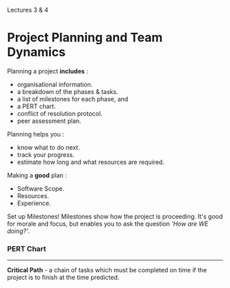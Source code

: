 Lectures 3 & 4
# Project Planning and Team Dynamics
Planning a project **includes** :
- organisational information.
- a breakdown of the phases & tasks.
- a list of milestones for each phase, and
- a PERT chart.
- conflict of resolution protocol.
- peer assessment plan.

Planning helps you :
- know what to do next.
- track your progress.
- estimate how long and what resources are required.

Making a **good** plan :
- Software Scope.
- Resources.
- Experience.

Set up Milestones! Milestones show how the project is proceeding. It's good for morale and focus, but enables you to ask the question *'How are WE doing?'*.

### PERT Chart
--------------------------------------------------
**Critical Path** - a chain of tasks which must be completed on time if the project is to finish at the time predicted.
